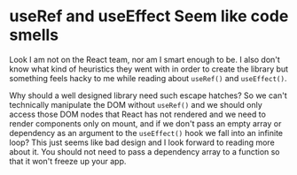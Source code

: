 # useRef and useEffect Seem like code smells

Look I am not on the React team, nor am I smart enough to be. I also don't know what kind of heuristics they went with in order to create the library but something feels hacky to me while reading about `useRef()` and `useEffect()`.

Why should a well designed library need such escape hatches? So we can't technically manipulate the DOM without `useRef()` and we should only access those DOM nodes that React has not rendered and we need to render components only on mount, and if we don't pass an empty array or dependency as an argument to the `useEffect()` hook we fall into an infinite loop? This just seems like bad design and I look forward to reading more about it. You should not need to pass a dependency array to a function so that it won't freeze up your app.






